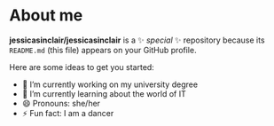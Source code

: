 # About me

**jessicasinclair/jessicasinclair** is a ✨ _special_ ✨ repository because its `README.md` (this file) appears on your GitHub profile.

Here are some ideas to get you started:

- 🔭 I’m currently working on my university degree
- 🌱 I’m currently learning about the world of IT
- 😄 Pronouns: she/her
- ⚡ Fun fact: I am a dancer
  
